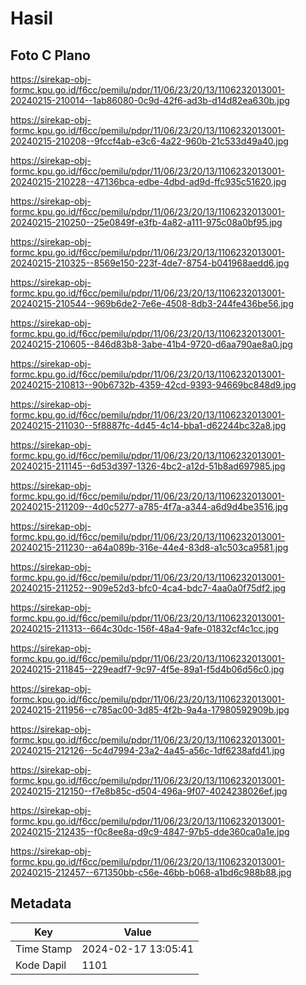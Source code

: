 # Hasil

## Foto C Plano

https://sirekap-obj-formc.kpu.go.id/f6cc/pemilu/pdpr/11/06/23/20/13/1106232013001-20240215-210014--1ab86080-0c9d-42f6-ad3b-d14d82ea630b.jpg

https://sirekap-obj-formc.kpu.go.id/f6cc/pemilu/pdpr/11/06/23/20/13/1106232013001-20240215-210208--9fccf4ab-e3c6-4a22-960b-21c533d49a40.jpg

https://sirekap-obj-formc.kpu.go.id/f6cc/pemilu/pdpr/11/06/23/20/13/1106232013001-20240215-210228--47136bca-edbe-4dbd-ad9d-ffc935c51620.jpg

https://sirekap-obj-formc.kpu.go.id/f6cc/pemilu/pdpr/11/06/23/20/13/1106232013001-20240215-210250--25e0849f-e3fb-4a82-a111-975c08a0bf95.jpg

https://sirekap-obj-formc.kpu.go.id/f6cc/pemilu/pdpr/11/06/23/20/13/1106232013001-20240215-210325--8569e150-223f-4de7-8754-b041968aedd6.jpg

https://sirekap-obj-formc.kpu.go.id/f6cc/pemilu/pdpr/11/06/23/20/13/1106232013001-20240215-210544--969b6de2-7e6e-4508-8db3-244fe436be56.jpg

https://sirekap-obj-formc.kpu.go.id/f6cc/pemilu/pdpr/11/06/23/20/13/1106232013001-20240215-210605--846d83b8-3abe-41b4-9720-d6aa790ae8a0.jpg

https://sirekap-obj-formc.kpu.go.id/f6cc/pemilu/pdpr/11/06/23/20/13/1106232013001-20240215-210813--90b6732b-4359-42cd-9393-94669bc848d9.jpg

https://sirekap-obj-formc.kpu.go.id/f6cc/pemilu/pdpr/11/06/23/20/13/1106232013001-20240215-211030--5f8887fc-4d45-4c14-bba1-d62244bc32a8.jpg

https://sirekap-obj-formc.kpu.go.id/f6cc/pemilu/pdpr/11/06/23/20/13/1106232013001-20240215-211145--6d53d397-1326-4bc2-a12d-51b8ad697985.jpg

https://sirekap-obj-formc.kpu.go.id/f6cc/pemilu/pdpr/11/06/23/20/13/1106232013001-20240215-211209--4d0c5277-a785-4f7a-a344-a6d9d4be3516.jpg

https://sirekap-obj-formc.kpu.go.id/f6cc/pemilu/pdpr/11/06/23/20/13/1106232013001-20240215-211230--a64a089b-316e-44e4-83d8-a1c503ca9581.jpg

https://sirekap-obj-formc.kpu.go.id/f6cc/pemilu/pdpr/11/06/23/20/13/1106232013001-20240215-211252--909e52d3-bfc0-4ca4-bdc7-4aa0a0f75df2.jpg

https://sirekap-obj-formc.kpu.go.id/f6cc/pemilu/pdpr/11/06/23/20/13/1106232013001-20240215-211313--664c30dc-156f-48a4-9afe-01832cf4c1cc.jpg

https://sirekap-obj-formc.kpu.go.id/f6cc/pemilu/pdpr/11/06/23/20/13/1106232013001-20240215-211845--229eadf7-9c97-4f5e-89a1-f5d4b06d56c0.jpg

https://sirekap-obj-formc.kpu.go.id/f6cc/pemilu/pdpr/11/06/23/20/13/1106232013001-20240215-211956--c785ac00-3d85-4f2b-9a4a-17980592909b.jpg

https://sirekap-obj-formc.kpu.go.id/f6cc/pemilu/pdpr/11/06/23/20/13/1106232013001-20240215-212126--5c4d7994-23a2-4a45-a56c-1df6238afd41.jpg

https://sirekap-obj-formc.kpu.go.id/f6cc/pemilu/pdpr/11/06/23/20/13/1106232013001-20240215-212150--f7e8b85c-d504-496a-9f07-4024238026ef.jpg

https://sirekap-obj-formc.kpu.go.id/f6cc/pemilu/pdpr/11/06/23/20/13/1106232013001-20240215-212435--f0c8ee8a-d9c9-4847-97b5-dde360ca0a1e.jpg

https://sirekap-obj-formc.kpu.go.id/f6cc/pemilu/pdpr/11/06/23/20/13/1106232013001-20240215-212457--671350bb-c56e-46bb-b068-a1bd6c988b88.jpg


## Metadata

| Key        | Value               |
| ---------- | ------------------- |
| Time Stamp | 2024-02-17 13:05:41 |
| Kode Dapil | 1101                |



